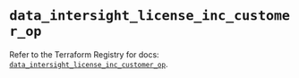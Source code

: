 # `data_intersight_license_inc_customer_op`

Refer to the Terraform Registry for docs: [`data_intersight_license_inc_customer_op`](https://registry.terraform.io/providers/ciscodevnet/intersight/1.0.71/docs/data-sources/license_inc_customer_op).
